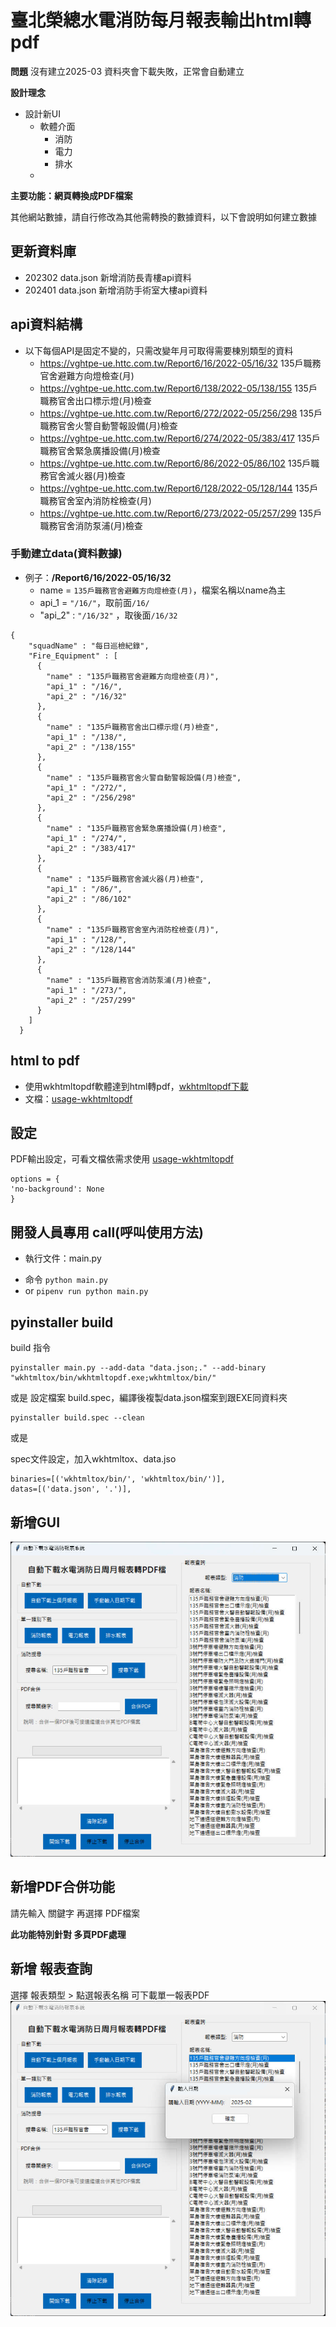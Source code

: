 # 臺北榮總水電消防每月報表輸出html轉pdf

**問題**
沒有建立2025-03 資料夾會下載失敗，正常會自動建立


**設計理念**
- 設計新UI
  * 軟體介面
    * 消防
    * 電力
    * 排水
  * 

**主要功能：網頁轉換成PDF檔案**

其他網站數據，請自行修改為其他需轉換的數據資料，以下會說明如何建立數據

## 更新資料庫
* 202302 data.json 新增消防長青樓api資料
* 202401 data.json 新增消防手術室大樓api資料

##  api資料結構
- 以下每個API是固定不變的，只需改變年月可取得需要棟別類型的資料
    - https://vghtpe-ue.httc.com.tw/Report6/16/2022-05/16/32  135戶職務官舍避難方向燈檢查(月)
    - https://vghtpe-ue.httc.com.tw/Report6/138/2022-05/138/155  135戶職務官舍出口標示燈(月)檢查
    - https://vghtpe-ue.httc.com.tw/Report6/272/2022-05/256/298  135戶職務官舍火警自動警報設備(月)檢查
    - https://vghtpe-ue.httc.com.tw/Report6/274/2022-05/383/417  135戶職務官舍緊急廣播設備(月)檢查
    - https://vghtpe-ue.httc.com.tw/Report6/86/2022-05/86/102  135戶職務官舍滅火器(月)檢查
    - https://vghtpe-ue.httc.com.tw/Report6/128/2022-05/128/144  135戶職務官舍室內消防栓檢查(月)
    - https://vghtpe-ue.httc.com.tw/Report6/273/2022-05/257/299  135戶職務官舍消防泵浦(月)檢查
### 手動建立data(資料數據)
* 例子：**/Report6/16/2022-05/16/32**
    * name = `135戶職務官舍避難方向燈檢查(月)`，檔案名稱以name為主
    * api_1 =  `"/16/"`，取前面`/16/`
    * "api_2" : `"/16/32"`  ，取後面`/16/32`

```
{
    "squadName" : "每日巡檢紀錄",
    "Fire_Equipment" : [
      {
        "name" : "135戶職務官舍避難方向燈檢查(月)",
        "api_1" : "/16/",
        "api_2" : "/16/32"
      },
      {
        "name" : "135戶職務官舍出口標示燈(月)檢查",
        "api_1" : "/138/",
        "api_2" : "/138/155"
      },
      {
        "name" : "135戶職務官舍火警自動警報設備(月)檢查",
        "api_1" : "/272/",
        "api_2" : "/256/298"
      },
      {
        "name" : "135戶職務官舍緊急廣播設備(月)檢查",
        "api_1" : "/274/",
        "api_2" : "/383/417"
      },
      {
        "name" : "135戶職務官舍滅火器(月)檢查",
        "api_1" : "/86/",
        "api_2" : "/86/102"
      },
      {
        "name" : "135戶職務官舍室內消防栓檢查(月)",
        "api_1" : "/128/",
        "api_2" : "/128/144"
      },
      {
        "name" : "135戶職務官舍消防泵浦(月)檢查",
        "api_1" : "/273/",
        "api_2" : "/257/299"
      }
    ]
  }
```

## html to pdf 
* 使用wkhtmltopdf軟體達到html轉pdf，[wkhtmltopdf下載](https://wkhtmltopdf.org/)
* 文檔：[usage-wkhtmltopdf](https://wkhtmltopdf.org/usage/wkhtmltopdf.txt)

## 設定

PDF輸出設定，可看文檔依需求使用 [usage-wkhtmltopdf](https://wkhtmltopdf.org/usage/wkhtmltopdf.txt)
```
options = {
'no-background': None
}
```
## 開發人員專用 call(呼叫使用方法)
* 執行文件：main.py
 - 命令 `python main.py`
 - or `pipenv run python main.py`



## pyinstaller build

build 指令

```
pyinstaller main.py --add-data "data.json;." --add-binary "wkhtmltox/bin/wkhtmltopdf.exe;wkhtmltox/bin/"
```
或是
設定檔案  build.spec，編譯後複製data.json檔案到跟EXE同資料夾
```
pyinstaller build.spec --clean
```


或是

spec文件設定，加入wkhtmltox、data.jso
```
binaries=[('wkhtmltox/bin/', 'wkhtmltox/bin/')],
datas=[('data.json', '.')],
```

## 新增GUI 
![](./media/2025-03-23_173409.jpg)

## 新增PDF合併功能
請先輸入 關鍵字 再選擇 PDF檔案

**此功能特別針對 多頁PDF處理**

## 新增 報表查詢
選擇 報表類型 > 點選報表名稱 可下載單一報表PDF
![](./media/2025-03-23_214313.jpg)
